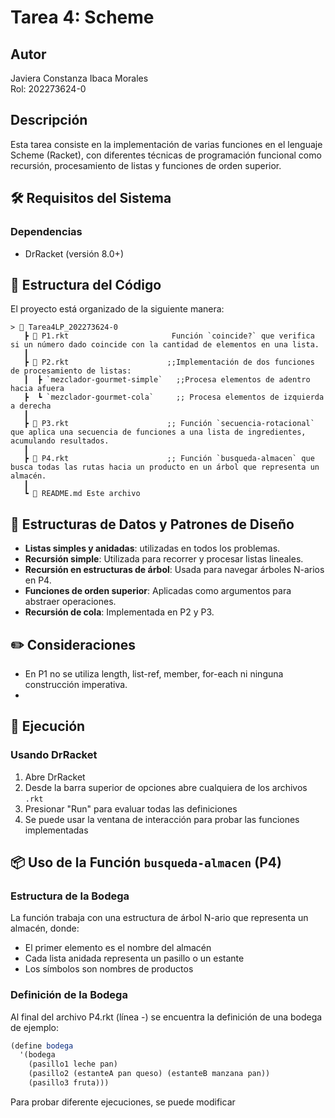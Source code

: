# Tarea 4: Scheme

## Autor
Javiera Constanza Ibaca Morales  
Rol: 202273624-0

## Descripción
Esta tarea consiste en la implementación de varias funciones en el lenguaje Scheme (Racket), con diferentes técnicas de programación funcional como recursión, procesamiento de listas y funciones de orden superior.

## 🛠️ Requisitos del Sistema

### Dependencias
- DrRacket (versión 8.0+)

## 📁 Estructura del Código

El proyecto está organizado de la siguiente manera:  
```
> 📁 Tarea4LP_202273624-0  
   ┣ 📄 P1.rkt                       Función `coincide?` que verifica si un número dado coincide con la cantidad de elementos en una lista.
   ┃
   ┣ 📄 P2.rkt                      ;;Implementación de dos funciones de procesamiento de listas:  
   ┃  ┣ `mezclador-gourmet-simple`   ;;Procesa elementos de adentro hacia afuera
   ┣  ┗ `mezclador-gourmet-cola`     ;; Procesa elementos de izquierda a derecha  
   ┃ 
   ┣ 📄 P3.rkt                      ;; Función `secuencia-rotacional` que aplica una secuencia de funciones a una lista de ingredientes, acumulando resultados.   
   ┃
   ┣ 📄 P4.rkt                      ;; Función `busqueda-almacen` que busca todas las rutas hacia un producto en un árbol que representa un almacén.
   ┃
   ┗ 📄 README.md Este archivo
```
## 🧩 Estructuras de Datos y Patrones de Diseño
- **Listas simples y anidadas**: utilizadas en todos los problemas.
- **Recursión simple**: Utilizada para recorrer y procesar listas lineales.
- **Recursión en estructuras de árbol**: Usada para navegar árboles N-arios en P4.
- **Funciones de orden superior**: Aplicadas como argumentos para abstraer operaciones.
- **Recursión de cola**: Implementada en P2 y P3.

##  ✏️ Consideraciones 
- En P1 no se utiliza length, list-ref, member, for-each ni ninguna construcción imperativa.
- 

## 🚀 Ejecución

### Usando DrRacket
1. Abre DrRacket
2. Desde la barra superior de opciones abre cualquiera de los archivos `.rkt`
3. Presionar "Run" para evaluar todas las definiciones
4. Se puede usar la ventana de interacción para probar las funciones implementadas

## 📦 Uso de la Función `busqueda-almacen` (P4)

### Estructura de la Bodega
La función trabaja con una estructura de árbol N-ario que representa un almacén, donde:
- El primer elemento es el nombre del almacén
- Cada lista anidada representa un pasillo o un estante
- Los símbolos son nombres de productos

### Definición de la Bodega
Al final del archivo P4.rkt (línea -) se encuentra la definición de una bodega de ejemplo:

```scheme
(define bodega
  '(bodega
    (pasillo1 leche pan)
    (pasillo2 (estanteA pan queso) (estanteB manzana pan))
    (pasillo3 fruta)))
```
Para probar diferente ejecuciones, se puede modificar